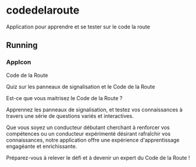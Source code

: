 # codedelaroute

Application pour apprendre et se tester sur le code la route

## Running

### AppIcon

Code de la Route

Quiz sur les panneaux de signalisation et le Code de la Route

Est-ce que vous maitrisez le Code de la Route ?

Apprennez les panneaux de signalisation, et testez vos connaissances à travers une série de questions variés et interactives. 

Que vous soyez un conducteur débutant cherchant à renforcer vos compétences ou un conducteur expérimenté désirant rafraîchir vos connaissances, notre application offre une expérience d'apprentissage engagéante et enrichissante. 

Préparez-vous à relever le défi et à devenir un expert du Code de la Route !